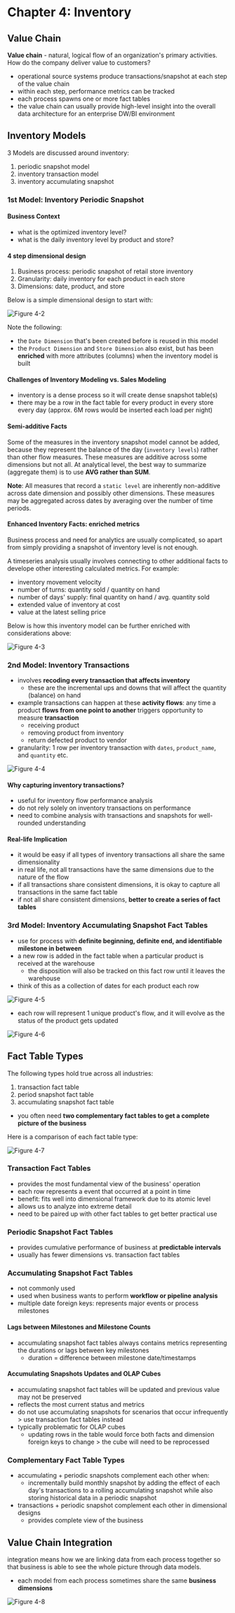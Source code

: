 # Chapter 4: Inventory

## Value Chain
**Value chain** - natural, logical flow of an organization's primary activities. How do the company deliver value to customers?
- operational source systems produce transactions/snapshot at each step of the value chain
- within each step, performance metrics can be tracked
- each process spawns one or more fact tables
- the value chain can usually provide high-level insight into the overall data architecture for an enterprise DW/BI environment

## Inventory Models

3 Models are discussed around inventory:

1. periodic snapshot model
2. inventory transaction model
3. inventory accumulating snapshot

### 1st Model: Inventory Periodic Snapshot


#### Business Context

- what is the optimized inventory level?
- what is the daily inventory level by product and store?

#### 4 step dimensional design
1. Business process: periodic snapshot of retail store inventory
2. Granularity: daily inventory for each product in each store
3. Dimensions: date, product, and store

Below is a simple dimensional design to start with:

![Figure 4-2](fig_4_2_inventory_snap_schema.jpg)

Note the following:
- the `Date Dimension` that's been created before is reused in this model
- the `Product Dimension` and `Store Dimension` also exist, but has been **enriched** with more attributes (columns) when the inventory model is built

#### Challenges of Inventory Modeling vs. Sales Modeling

- inventory is a dense process so it will create dense snapshot table(s)
- there may be a row in the fact table for every product in every store every day (approx. 6M rows would be inserted each load per night)

#### Semi-additive Facts

Some of the measures in the inventory snapshot model cannot be added, because they represent the balance of the day (`inventory levels`) rather than other flow measures. These measures are additive across some dimensions but not all. At analytical level, the best way to summarize (aggregate them) is to use **AVG rather than SUM**. 

**Note**: All measures that record a `static level` are inherently non-additive across date dimension and possibly other dimensions. These measures may be aggregated across dates by averaging over the number of time periods.

#### Enhanced Inventory Facts: enriched metrics
Business process and need for analytics are usually complicated, so apart from simply providing a snapshot of inventory level is not enough. 

A timeseries analysis usually involves connecting to other additional facts to develope other interesting calculated metrics. For example:
  - inventory movement velocity
  - number of turns: quantity sold / quantity on hand
  - number of days' supply: final quantity on hand / avg. quantity sold
  - extended value of inventory at cost
  - value at the latest selling price

Below is how this inventory model can be further enriched with considerations above:

![Figure 4-3](fig_4_3_enhanced_inventory_snapshot.jpg)


### 2nd Model: Inventory Transactions

- involves **recoding every transaction that affects inventory**
  - these are the incremental ups and downs that will affect the quantity (balance) on hand
- example transactions can happen at these **activity flows**: any time a product **flows from one point to another** triggers opportunity to measure **transaction**
  - receiving product
  - removing product from inventory
  - return defected product to vendor
- granularity: 1 row per inventory transaction with `dates`, `product_name`, and `quantity` etc.

![Figure 4-4](fig_4_4_inventory_transaction_model.jpg)

#### Why capturing inventory transactions?

- useful for inventory flow performance analysis
- do not rely solely on inventory transactions on performance
- need to combine analysis with transactions and snapshots for well-rounded understanding

#### Real-life Implication

- it would be easy if all types of inventory transactions all share the same dimensionality
- in real life, not all transactions have the same dimensions due to the nature of the flow
- if all transactions share consistent dimensions, it is okay to capture all transactions in the same fact table
- if not all share consistent dimensions, **better to create a series of fact tables**

### 3rd Model: Inventory Accumulating Snapshot Fact Tables

- use for process with **definite beginning, definite end, and identifiable milestone in between**
- a new row is added in the fact table when a particular product is received at the warehouse
  - the disposition will also be tracked on this fact row until it leaves the warehouse
- think of this as a collection of dates for each product each row

![Figure 4-5](fig_4_5_inventory_acc_snapshot.jpg)

- each row will represent 1 unique product's flow, and it will evolve as the status of the product gets updated


![Figure 4-6](fig_4_6_inventory_acc_snapshot_evo.jpg)

## Fact Table Types

The following types hold true across all industries:

1. transaction fact table
2. period snapshot fact table
3. accumulating snapshot fact table

- you often need **two complementary fact tables to get a complete picture of the business**

Here is a comparison of each fact table type:

![Figure 4-7](fig_4_7_fct_table_type_compare.jpg)

### Transaction Fact Tables

- provides the most fundamental view of the business' operation
- each row represents a event that occurred at a point in time
- benefit: fits well into dimensional framework due to its atomic level
- allows us to analyze into extreme detail
- need to be paired up with other fact tables to get better practical use

### Periodic Snapshot Fact Tables

- provides cumulative performance of business at **predictable intervals**
- usually has fewer dimensions vs. transaction fact tables

### Accumulating Snapshot Fact Tables

- not commonly used
- used when business wants to perform **workflow or pipeline analysis**
- multiple date foreign keys: represents major events or process milestones


#### Lags between Milestones and Milestone Counts

- accumulating snapshot fact tables always contains metrics representing the durations or lags between key milestones
  - duration = difference between milestone date/timestamps

#### Accumulating Snapshots Updates and OLAP Cubes

- accumulating snapshot fact tables will be updated and previous value may not be preserved
- reflects the most current status and metrics
- do not use accumulating snapshots for scenarios that occur infrequently > use transaction fact tables instead
- typically problematic for OLAP cubes
  - updating rows in the table would force both facts and dimension foreign keys to change > the cube will need to be reprocessed

### Complementary Fact Table Types

- accumulating + periodic snapshots complement each other when:
  - incrementally build monthly snapshot by adding the effect of each day's transactions to a rolling accumulating snapshot while also storing historical data in a periodic snapshot
- transactions + periodic snapshot complement each other in dimensional designs
  - provides complete view of the business


## Value Chain Integration

integration means how we are linking data from each process together so that business is able to see the whole picture through data models.
- each model from each process sometimes share the same **business dimensions**

![Figure 4-8](fig_4_8_shared_dimensions.jpg)




